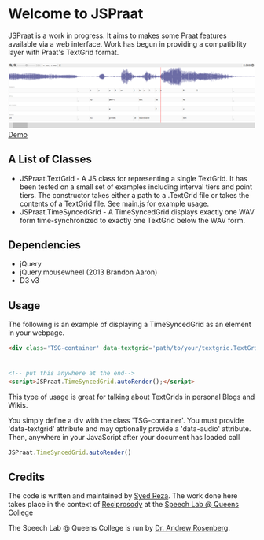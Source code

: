 # Welcome to JSPraat


JSPraat is a work in progress. It aims to makes some Praat features available via a web interface.
Work has begun in providing a compatibility layer with Praat's TextGrid format. 

![Screenshot of TimeSyncedGrid](https://raw.githubusercontent.com/fahmidur/JSPraat/master/screenshots/jspraat_ss006.png "Screenshot of TimeSyncedGrid")
[Demo](http://syedreza.org/etc/JSPraat_demo1/)



## A List of Classes

* JSPraat.TextGrid -  A JS class for representing a single TextGrid. It has been tested on a small set of examples including interval tiers and point tiers. The constructor takes either a path to a .TextGrid file or takes the contents of a TextGrid file. See main.js for example usage.
* JSPraat.TimeSyncedGrid - A TimeSyncedGrid displays exactly one WAV form time-synchronized to exactly one TextGrid below the WAV form.


## Dependencies
* jQuery
* jQuery.mousewheel (2013 Brandon Aaron)
* D3 v3

## Usage

The following is an example of displaying a TimeSyncedGrid as an element in your webpage. 
```html
<div class='TSG-container' data-textgrid='path/to/your/textgrid.TextGrid' data-audio='path/to/your/audiofile.wav'></div>


<!-- put this anywhere at the end-->
<script>JSPraat.TimeSyncedGrid.autoRender();</script>
```

This type of usage is great for talking about TextGrids in personal Blogs and Wikis.

You simply define a div with the class 'TSG-container'. 
You must provide 'data-textgrid' attribute and may optionally provide a 'data-audio' attribute. Then, anywhere in your JavaScript after your document has loaded call 
```javascript
JSPraat.TimeSyncedGrid.autoRender()
```




## Credits

The code is written and maintained by [Syed Reza](http://syedreza.org). The work done here takes place in the context of [Reciprosody](https://github.com/fahmidur/reciprosody) at the [Speech Lab @ Queens College](http://speech.cs.qc.cuny.edu/)

The Speech Lab @ Queens College is run by [Dr. Andrew Rosenberg](http://eniac.cs.qc.cuny.edu/andrew/).